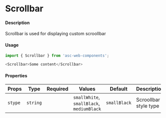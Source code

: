 # Scrollbar

#### Description

Scrollbar is used for displaying custom scroollbar

#### Usage

```js
import { Scrollbar } from 'asc-web-components';

<Scrollbar>Some content</Scrollbar>
```

#### Properties

| Props      | Type        | Required | Values                                    | Default      | Description           |
| ---------- | ----------- | :------: | ----------------------------------------- | ------------ | --------------------- |
| `stype`    | `string`    |          | `smallWhite`, `smallBlack`, `mediumBlack` | `smallBlack` | Scroollbar style type |